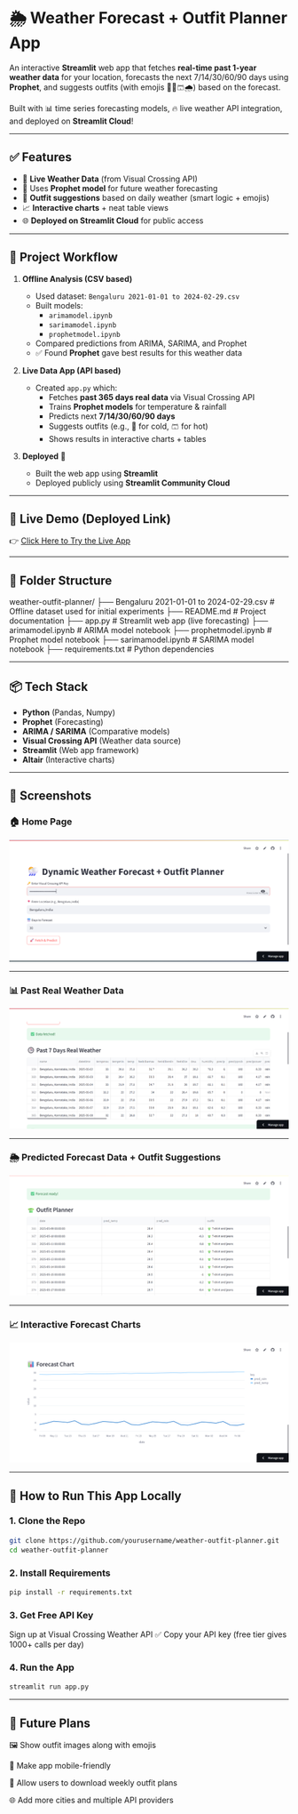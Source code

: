 # 🌦️ Weather Forecast + Outfit Planner App

An interactive **Streamlit** web app that fetches **real-time past 1-year weather data** for your location, forecasts the next 7/14/30/60/90 days using **Prophet**, and suggests outfits (with emojis 👕🧥🩳🌧️) based on the forecast.

Built with 📊 time series forecasting models, 🔥 live weather API integration, and deployed on **Streamlit Cloud**!

---

## ✅ Features

- 🚀 **Live Weather Data** (from Visual Crossing API)
- 🤖 Uses **Prophet model** for future weather forecasting
- 👕 **Outfit suggestions** based on daily weather (smart logic + emojis)
- 📈 **Interactive charts** + neat table views
- 🌐 **Deployed on Streamlit Cloud** for public access

---

## 📝 Project Workflow

1. **Offline Analysis (CSV based)**
    - Used dataset: `Bengaluru 2021-01-01 to 2024-02-29.csv`
    - Built models:
      - `arimamodel.ipynb`
      - `sarimamodel.ipynb`
      - `prophetmodel.ipynb`
    - Compared predictions from ARIMA, SARIMA, and Prophet
    - ✅ Found **Prophet** gave best results for this weather data

2. **Live Data App (API based)**
    - Created `app.py` which:
      - Fetches **past 365 days real data** via Visual Crossing API
      - Trains **Prophet models** for temperature & rainfall
      - Predicts next **7/14/30/60/90 days**
      - Suggests outfits (e.g., 🧥 for cold, 🩳 for hot)
      - Shows results in interactive charts + tables

3. **Deployed** 🚀
    - Built the web app using **Streamlit**
    - Deployed publicly using **Streamlit Community Cloud**

---

## 🚀 Live Demo (Deployed Link)

👉 [Click Here to Try the Live App]([https://your-streamlit-cloud-link](https://real-time-weather-app-chcivn69o7hvqkyqpweauy.streamlit.app/))

---

## 📂 Folder Structure

weather-outfit-planner/
├── Bengaluru 2021-01-01 to 2024-02-29.csv   # Offline dataset used for initial experiments
├── README.md                                # Project documentation
├── app.py                                   # Streamlit web app (live forecasting)
├── arimamodel.ipynb                         # ARIMA model notebook
├── prophetmodel.ipynb                       # Prophet model notebook
├── sarimamodel.ipynb                        # SARIMA model notebook
├── requirements.txt                         # Python dependencies


---

## 📦 Tech Stack

- **Python** (Pandas, Numpy)
- **Prophet** (Forecasting)
- **ARIMA / SARIMA** (Comparative models)
- **Visual Crossing API** (Weather data source)
- **Streamlit** (Web app framework)
- **Altair** (Interactive charts)

---

## 📸 Screenshots

### 🏠 Home Page
![Home Page](screenshots/homepage.png)

---

### 📊 Past Real Weather Data
![Past Real Data](screenshots/past_real_data.png)

---

### 🌦️ Predicted Forecast Data + Outfit Suggestions
![Predicted Data](screenshots/predicted_data.png)

---

### 📈 Interactive Forecast Charts
![Charts](screenshots/charts.png)


---


## 📝 How to Run This App Locally

### 1. Clone the Repo
```bash
git clone https://github.com/yourusername/weather-outfit-planner.git
cd weather-outfit-planner
```


### 2. Install Requirements
```bash
pip install -r requirements.txt
```

### 3. Get Free API Key
Sign up at Visual Crossing Weather API ✅
Copy your API key (free tier gives 1000+ calls per day)

### 4. Run the App
```bash
streamlit run app.py
```

---

## 🚧 Future Plans

🖼️ Show outfit images along with emojis

📱 Make app mobile-friendly

📅 Allow users to download weekly outfit plans

🌐 Add more cities and multiple API providers


